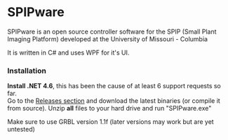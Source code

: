# SPIPware

SPIPware is an open source controller software for the SPIP (Small Plant Imaging Platform) developed at the University of Missouri - Columbia

It is written in C# and uses WPF for it's UI.


### Installation
**Install .NET 4.6**, this has been the cause of at least 6 support requests so far.  
Go to the [Releases section](https://github.com/alexbeattie42/SPIPware/releases) and download the latest binaries (or compile it from source).
Unzip **all** files to your hard drive and run "SPIPware.exe"

Make sure to use GRBL version 1.1f (later versions may work but are yet untested)
